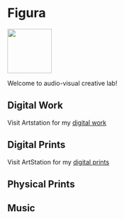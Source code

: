 
# Figura

<img src="https://github.com/user-attachments/assets/fa469a3d-bc55-414f-871d-d5981220689d" width="100">

Welcome to audio-visual creative lab!

## Digital Work

Visit Artstation for my [digital work](https://www.artstation.com/figuraartlab/store?tab=digital_product)

## Digital Prints

Visit ArtStation for my [digital prints](https://www.artstation.com/figuraartlab/prints?print_type=art_poster)

## Physical Prints

## Music
